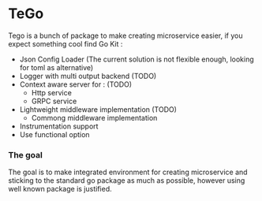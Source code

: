 # TeGo

Tego is a bunch of package to make creating microservice easier, if you expect something cool find Go Kit :

 * Json Config Loader (The current solution is not flexible enough, looking for toml as alternative)
 * Logger with multi output backend (TODO)
 * Context aware server for : (TODO)
   * Http service
   * GRPC service
 * Lightweight middleware implementation (TODO)
   * Commong middleware implementation
 * Instrumentation support
 * Use functional option

### The goal
The goal is to make integrated environment for creating microservice and sticking to the standard go package as much as possible, however using well known package is justified.